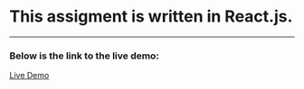 # This assigment is written in React.js.

---
### Below is the link to the live demo:
<a href="https://images-search-challenge.firebaseapp.com" target="_blank">Live Demo</a>